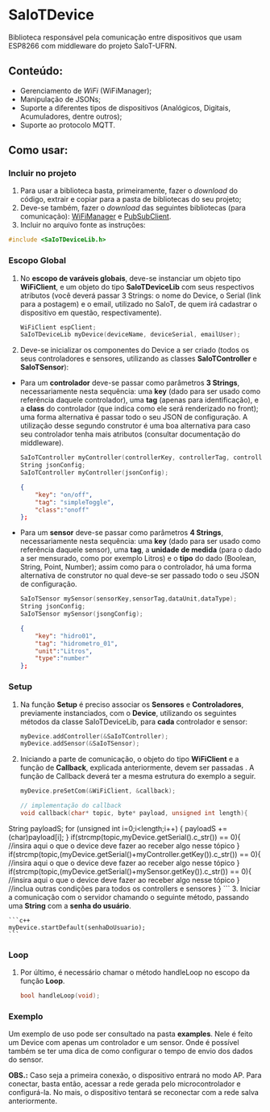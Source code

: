 # SaIoTDevice

Biblioteca responsável pela comunicação entre dispositivos que usam ESP8266 com middleware do projeto SaIoT-UFRN.

## Conteúdo:
- Gerenciamento de *WiFi* (WiFiManager);
- Manipulação de JSONs;
- Suporte a diferentes tipos de dispositivos (Analógicos, Digitais, Acumuladores, dentre outros);
- Suporte ao protocolo MQTT.

## Como usar:
### Incluir  no projeto
1. Para usar a biblioteca basta, primeiramente, fazer o *download* do código, extrair e copiar para a pasta de bibliotecas do seu projeto;
2. Deve-se também, fazer o *download* das seguintes bibliotecas (para comunicação): [WiFiManager](https://github.com/apenaz/WiFiManager) e [PubSubClient](https://github.com/knolleary/pubsubclient).
3. Incluir no arquivo fonte as instruções: 
```c
#include <SaIoTDeviceLib.h>
```

### Escopo Global 
1. No **escopo de varáveis globais**, deve-se instanciar um objeto  tipo **WiFiClient**, e um objeto do tipo **SaIoTDeviceLib** com seus respectivos atributos (você deverá passar 3 Strings: o nome do Device, o Serial (link para a postagem) e o email, utilizado no SaIoT, de quem irá cadastrar o dispositivo em questão, respectivamente).
	  ```c++
	WiFiClient espClient;
	SaIoTDeviceLib myDevice(deviceName, deviceSerial, emailUser);
	```
2. Deve-se inicializar os componentes do Device a ser criado (todos os seus controladores e sensores, utilizando as classes **SaIoTController** e **SaIoTSensor**):
	
- Para um **controlador** deve-se passar como parâmetros **3 Strings**, necessariamente nesta sequência: uma **key** (dado para ser usado como referência daquele controlador), uma **tag** (apenas para identificação), e a **class** do controlador (que indica como ele será renderizado no front); uma forma alternativa é passar todo o seu JSON de configuração. A utilização desse segundo construtor é uma boa alternativa para caso seu controlador tenha mais atributos (consultar documentação do middleware). 
	
	```c++
	SaIoTController myController(controllerKey, controllerTag, controllerType);
	String jsonConfig;
	SaIoTController myController(jsonConfig);
	```

	```json
	{	
		"key": "on/off",
		"tag": "simpleToggle",
		"class":"onoff"
	};
	```
- Para um **sensor** deve-se passar como parâmetros **4 Strings**, necessariamente nesta sequência: uma **key** (dado para ser usado como referência daquele sensor), uma **tag**, a **unidade de medida** (para o dado a ser mensurado, como por exemplo Litros) e o **tipo** do dado (Boolean, String, Point, Number); assim como para o controlador, há uma forma alternativa de construtor no qual deve-se ser passado todo o seu JSON de configuração. 
	```c++
	SaIoTSensor mySensor(sensorKey,sensorTag,dataUnit,dataType);
	String jsonConfig;
	SaIoTSensor mySensor(jsongConfig);
	```
	```json
	{	
		"key": "hidro01",
		"tag": "hidrometro_01",
		"unit":"Litros",
		"type":"number"
	};
	```
### Setup
1. Na função **Setup** é preciso associar os **Sensores** e **Controladores**, previamente instanciados, com o **Device**, utilizando os seguintes métodos da classe SaIoTDeviceLib, para **cada** controlador e sensor:

	```c++
	myDevice.addController(&SaIoTController);
	myDevice.addSensor(&SaIoTSensor);
	```
2.  Iniciando a parte de comunicação, o objeto do tipo **WiFiClient** e a função de **Callback**, explicada anteriormente, devem ser passadas . A função de Callback deverá ter a mesma estrutura do exemplo a seguir.

	```c++
	myDevice.preSetCom(&WiFiClient, &callback);

	// implementação do callback
	void callback(char* topic, byte* payload, unsigned int length){
  String payloadS;
  for (unsigned int i=0;i<length;i++) {
    payloadS += (char)payload[i];
  }
  if(strcmp(topic,myDevice.getSerial().c_str()) == 0){
		//insira aqui o que o device deve fazer ao receber algo nesse tópico
  }
  if(strcmp(topic,(myDevice.getSerial()+myController.getKey()).c_str()) == 0){
    //insira aqui o que o device deve fazer ao receber algo nesse tópico
  }
	 if(strcmp(topic,(myDevice.getSerial()+mySensor.getKey()).c_str()) == 0){
    //insira aqui o que o device deve fazer ao receber algo nesse tópico
  }
	//inclua outras condições para todos os controllers e sensores
}
	```
3.  Iniciar a comunicação com o servidor chamando o seguinte método, passando uma **String** com a **senha do usuário**.

	```c++
	myDevice.startDefault(senhaDoUsuario);
	```
### Loop

1. Por último, é necessário chamar o método handleLoop no escopo da função **Loop**.
	```c++
	bool handleLoop(void);

	```
### Exemplo
Um exemplo de uso pode ser consultado na pasta **examples**. Nele é feito um Device com apenas um controlador e um sensor. Onde é possível também se ter uma dica de como configurar o tempo de envio dos dados do sensor.

**OBS.:** Caso seja a primeira conexão, o dispositivo entrará no modo AP. Para conectar, basta então, acessar a rede gerada pelo microcontrolador e configurá-la. No mais, o dispositivo tentará se reconectar com a rede salva anteriormente.


